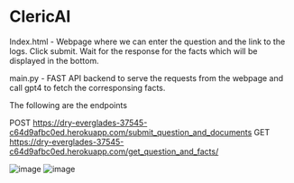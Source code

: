 # ClericAI

Index.html - Webpage where we can enter the question and the link to the logs. Click submit. Wait for the response for the facts which will be displayed in the bottom.

main.py - FAST API backend to serve the requests from the webpage and call gpt4 to fetch the corresponsing facts.

The following are the endpoints 

POST https://dry-everglades-37545-c64d9afbc0ed.herokuapp.com/submit_question_and_documents
GET https://dry-everglades-37545-c64d9afbc0ed.herokuapp.com/get_question_and_facts/

![image](https://github.com/PranavGrandhi/ClericAI/assets/39693342/257e8dbf-dd4e-435b-bc2a-ac45aeb1f5c0)
![image](https://github.com/PranavGrandhi/ClericAI/assets/39693342/208afeb0-d30f-4029-8fcf-eebc3f260d1b)


